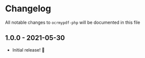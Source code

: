 # Changelog

All notable changes to `ocrmypdf-php` will be documented in this file

## 1.0.0 - 2021-05-30

- Initial release! 🎉